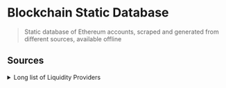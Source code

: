 # Blockchain Static Database

> Static database of Ethereum accounts, scraped and generated from different sources, available offline

## Sources

<details>
  <summary>Long list of Liquidity Providers</summary>

  - [x] Uniswap V1
  - [x] Uniswap V2
  - [x] Uniswap V3
  - [x] Sushiswap
  - [x] Mooniswap
  - [ ] Balancer V1
  - [ ] Balancer V2
  - [ ] Balancer V2 Aave Wrapper
  - [ ] Compound
  - [ ] Curve
  - [ ] Curve Spell
  - [ ] Curve SGT
  - [ ] Curve Threshold
  - [ ] Curve Yfi
  - [ ] Curve 3CRV
  - [ ] Curve V2
  - [ ] Curve V2 EURS
  - [ ] Curve V2 EURT
  - [ ] Curve V2 XAUt
  - [ ] Curve V2 ETH CRV
  - [ ] Curve V2 ETH CVX
  - [ ] Curve V2 ETH Pal
  - [ ] Curve V2 2crypto
  - [ ] Chai
  - [ ] Oasis
  - [ ] Kyber
  - [ ] Kyber DMM
  - [x] KyberSwap Elastic
  - [ ] Aave
  - [ ] Aave V2
  - [ ] yearn
  - [ ] Bancor
  - [ ] Bancor V3
  - [ ] PMM
  - [ ] PMM2
  - [ ] PMM2_2
  - [ ] PMM3
  - [ ] PMM4
  - [ ] PMM8
  - [ ] PMM9
  - [ ] C.R.E.A.M Swap
  - [ ] C.R.E.A.M Finance
  - [ ] Swerve
  - [ ] BlackholeSwap
  - [ ] DODO
  - [ ] DODO v2
  - [ ] Value Liquid
  - [ ] Shell
  - [ ] DeFi Swap
  - [ ] Sake Swap
  - [ ] Lua Swap
  - [ ] Mini Swap
  - [ ] MStable
  - [ ] Synthetix
  - [ ] Synthetix Atomic
  - [ ] Wrapped Synthetix
  - [ ] LiDo
  - [ ] 1INCH LP v1.0
  - [ ] 1INCH LP v1.1
  - [ ] 1inch Limit Order Protocol
  - [ ] 1inch Limit Order Protocol V2
  - [ ] Fixed Rate Swap
  - [ ] LINKSWAP
  - [ ] sFinance
  - [ ] PSM USDC
  - [ ] POWERINDEX
  - [ ] xSigma
  - [ ] Smoothy Finance
  - [ ] Saddle Finance
  - [ ] sETH Wrapper
  - [ ] DFX Finance
  - [ ] Fixed Fee Swap
  - [ ] Convergence X
  - [ ] Swapr
  - [ ] Clipper
  - [ ] ShibaSwap
  - [ ] Unifi
  - [ ] LiqPool X
  - [ ] Hashflow
  - [ ] PSM USDP
  - [ ] wstETH
  - [ ] DeFi Plaza
  - [ ] Synapse
  - [ ] Pooltogether
  - [ ] Clipper RFQ
  - [ ] ElasticSwap
  - [ ] FraxSwap
  - [ ] RadioShack
  - [ ] Stable Plaza
  - [ ] 0x Limit Order

  <small>Sourced from <a href="https://configs.1inch.io/frontend/liquidity-sources/1/liquidity-sources.json">1inch</a>, <a href="https://docs.0x.org/0x-api-swap/api-references/get-swap-v1-price#response-1">0x</a> and <a href="https://dappradar.com/hub/swap/">DappRadar</a></small>

</details>
